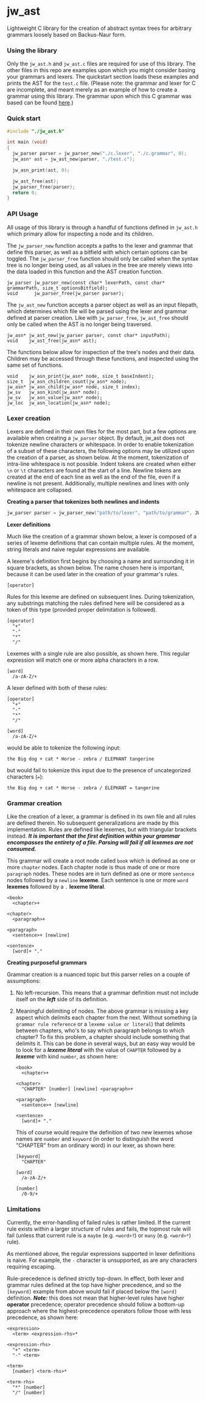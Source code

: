 # jw_ast
Lightweight C library for the creation of abstract syntax trees for arbitrary grammars loosely based on Backus-Naur form.

### Using the library

Only the ```jw_ast.h``` and ```jw_ast.c``` files are required for use of this library. The other files in this repo are examples upon which you might consider basing your grammars and lexers. The quickstart section loads these examples and prints the AST for the ```test.c``` file. (Please note: the grammar and lexer for C are incomplete, and meant merely as an example of how to create a grammar using this library. The grammar upon which this C grammar was based can be found [here](https://cs.wmich.edu/~gupta/teaching/cs4850/sumII06/The%20syntax%20of%20C%20in%20Backus-Naur%20form.htm).)

### Quick start
```c
#include "./jw_ast.h"

int main (void)
{
  jw_parser parser = jw_parser_new("./c.lexer", "./c.grammar", 0);
  jw_asn* ast = jw_ast_new(parser, "./test.c");

  jw_asn_print(ast, 0);

  jw_ast_free(ast);
  jw_parser_free(parser);
  return 0;
}
```

### API Usage

All usage of this library is through a handful of functions defined in ```jw_ast.h``` which primary allow for inspecting a node and its children.

The ```jw_parser_new``` function accepts a paths to the lexer and grammar that define this parser, as well as a bitfield with which certain options can be toggled. The ```jw_parser_free``` function should only be called when the syntax tree is no longer being used, as all values in the tree are merely views into the data loaded in this function and the AST creation function.

```
jw_parser jw_parser_new(const char* lexerPath, const char* grammarPath, size_t optionsBitfield);
void      jw_parser_free(jw_parser parser);
```

The ```jw_ast_new``` function accepts a parser object as well as an input filepath, which determines which file will be parsed using the lexer and grammar defined at parser creation. Like with ```jw_parser_free```, ```jw_ast_free``` should only be called when the AST is no longer being traversed.

```
jw_asn* jw_ast_new(jw_parser parser, const char* inputPath);
void    jw_ast_free(jw_asn* ast);
```

The functions below allow for inspection of the tree's nodes and their data. Children may be accessed through these functions, and inspected using the same set of functions.

```
void    jw_asn_print(jw_asn* node, size_t baseIndent);
size_t  jw_asn_children_count(jw_asn* node);
jw_asn* jw_asn_child(jw_asn* node, size_t index);
jw_sv   jw_asn_kind(jw_asn* node);
jw_sv   jw_asn_value(jw_asn* node);
jw_loc  jw_asn_location(jw_asn* node);
```

### Lexer creation

Lexers are defined in their own files for the most part, but a few options are available when creating a ```jw_parser``` object. By default, jw_ast does not tokenize newline characters or whitespace. In order to enable tokenization of a subset of these characters, the following options may be utilized upon the creation of a parser, as shown below. At the moment, tokenization of intra-line whitespace is not possible. Indent tokens are created when either ```\n``` or ```\t``` characters are found at the start of a line. Newline tokens are created at the end of each line as well as the end of the file, even if a newline is not present. Additionally, multiple newlines and lines with only whitespace are collapsed.

**Creating a parser that tokenizes both newlines and indents**

```c
jw_parser parser = jw_parser_new("path/to/lexer", "path/to/grammar", JW_AST_INDENT | JW_AST_NEWLINE);
```

**Lexer definitions**

Much like the creation of a grammar shown below, a lexer is composed of a series of lexeme definitions that can contain multiple rules. At the moment, string literals and naive regular expressions are available.

A lexeme's definition first begins by choosing a name and surrounding it in square brackets, as shown below. The name chosen here is important, because it can be used later in the creation of your grammar's rules.

```
[operator]
```

Rules for this lexeme are defined on subsequent lines. During tokenization, any substrings matching the rules defined here will be considered as a token of this type (provided proper delimitation is followed).

```
[operator]
  "+"
  "-"
  "*"
  "/"
```

Lexemes with a single rule are also possible, as shown here. This regular expression will match one or more alpha characters in a row.

```
[word]
  /a-zA-Z/+
```

A lexer defined with both of these rules:

```
[operator]
  "+"
  "-"
  "*"
  "/"

[word]
  /a-zA-Z/+
```

would be able to tokenize the following input:

```
the Big dog + cat * Horse - zebra / ELEPHANT tangerine
```

but would fail to tokenize this input due to the presence of uncategorized characters (```=```):

```
the Big dog + cat * Horse - zebra / ELEPHANT = tangerine
```

### Grammar creation

Like the creation of a lexer, a grammar is defined in its own file and all rules are defined therein. No subsequent generalizations are made by this implementation. Rules are defined like lexemes, but with triangular brackets instead. ***It is important that the first definition within your grammar encompasses the entirety of a file. Parsing will fail if all lexemes are not consumed.***

This grammar will create a root node called ```book``` which is defined as one or more ```chapter``` nodes. Each chapter node is thus made of one or more ```paragraph``` nodes. These nodes are in turn defined as one or more ```sentence``` nodes followed by a ```newline``` **lexeme**. Each sentence is one or more ```word``` **lexemes** followed by a ```.``` **lexeme literal**.

```
<book>
  <chapter>+

<chapter>
  <paragraph>+

<paragraph>
  <sentence>+ [newline]

<sentence>
  [word]+ "."
```

**Creating purposeful grammars**

Grammar creation is a nuanced topic but this parser relies on a couple of assumptions:
1. No left-recursion. This means that a grammar definition must not include itself on the ***left*** side of its definition.
2. Meaningful delimiting of nodes. The above grammar is missing a key aspect which delimits each chapter from the next. Without something (a ```grammar rule reference``` or a ```lexeme value or literal```) that delimits between chapters, who's to say which paragraph belongs to which chapter? To fix this problem, a chapter should include something that delimits it. This can be done in several ways, but an easy way would be to look for a ***lexeme literal*** with the value of ```CHAPTER``` followed by a ***lexeme*** with kind ```number```, as shown here:

   ```
   <book>
     <chapter>+

   <chapter>
     "CHAPTER" [number] [newline] <paragraph>+

   <paragraph>
     <sentence>+ [newline]

   <sentence>
     [word]+ "."
   ```

   This of course would require the definition of two new lexemes whose names are ```number``` and ```keyword``` (in order to distinguish the word "CHAPTER" from an ordinary word) in our lexer, as shown here:

   ```
   [keyword]
     "CHAPTER"

   [word]
     /a-zA-Z/+
   
   [number]
     /0-9/+
   ```

### Limitations

Currently, the error-handling of failed rules is rather limited. If the current rule exists within a larger structure of rules and fails, the topmost rule will fail (unless that current rule is a ```maybe``` (e.g. ```<word>?```) or ```many``` (e.g. ```<word>*```) rule).

As mentioned above, the regular expressions supported in lexer definitions is naive. For example, the ```-``` character is unsupported, as are any characters requiring escaping.

Rule-precedence is defined strictly top-down. In effect, both lexer and grammar rules defined at the top have higher precedence, and so the ```[keyword]``` example from above would fail if placed below the ```[word]``` definition. ***Note:*** this does not mean that higher-level rules have higher **operator** precedence; operator precedence should follow a bottom-up approach where the highest-precedence operators follow those with less precedence, as shown here:

```
<expression>
  <term> <expression-rhs>*

<expression-rhs>
  "+" <term>
  "-" <term>

<term>
  [number] <term-rhs>*

<term-rhs>
  "*" [number]
  "/" [number]
```
